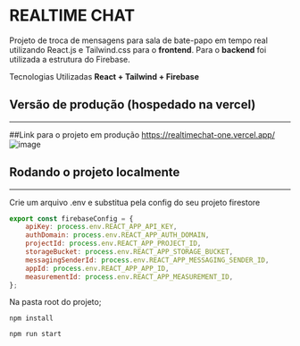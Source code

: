 # REALTIME CHAT
Projeto de troca de mensagens para sala de bate-papo em tempo real utilizando React.js e Tailwind.css para o **frontend**. Para o **backend** foi utilizada a estrutura do Firebase.

Tecnologias Utilizadas
**React +  Tailwind + Firebase**

## Versão de produção (hospedado na vercel)
---
##Link para o projeto em produção
https://realtimechat-one.vercel.app/
![image](https://github.com/diego-lds/realtimechat/assets/4356478/5d499788-0069-42d4-8a8e-b0062d6ec2cf)


## Rodando o projeto localmente

---

Crie um arquivo .env e substitua pela config do seu projeto firestore

```jsx
export const firebaseConfig = {
    apiKey: process.env.REACT_APP_API_KEY,
    authDomain: process.env.REACT_APP_AUTH_DOMAIN,
    projectId: process.env.REACT_APP_PROJECT_ID,
    storageBucket: process.env.REACT_APP_STORAGE_BUCKET,
    messagingSenderId: process.env.REACT_APP_MESSAGING_SENDER_ID,
    appId: process.env.REACT_APP_APP_ID,
    measurementId: process.env.REACT_APP_MEASUREMENT_ID,
};
```

Na pasta root do projeto;

`npm install` 

`npm run start`
